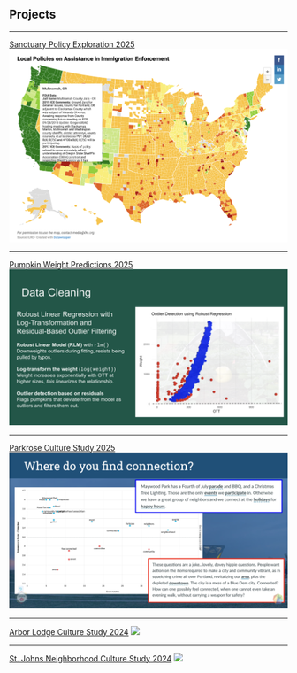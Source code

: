 ## Projects

---

[Sanctuary Policy Exploration 2025](pages/sanctuary_policies.md)
<img src="images/SanctuaryPlaceholder.png?raw=true"/>

---

[Pumpkin Weight Predictions 2025](/pdf/Pumpkins.pdf)
<img src="images/Pumpkins.png?raw=true"/>

---

[Parkrose Culture Study 2025](/pdf/Parkrose_2025_Deck.pdf)
<img src="images/parkrose_thumb.png?raw=true"/>

---
[Arbor Lodge Culture Study 2024](/pdf/ALNA.pdf)
<img src="images/ALNA_thumb.png?raw=true"/>

---
[St. Johns Neighborhood Culture Study 2024](/pdf/SJNA_2024_April.pdf)
<img src="images/SJNA_thumb.png?raw=true"/>
